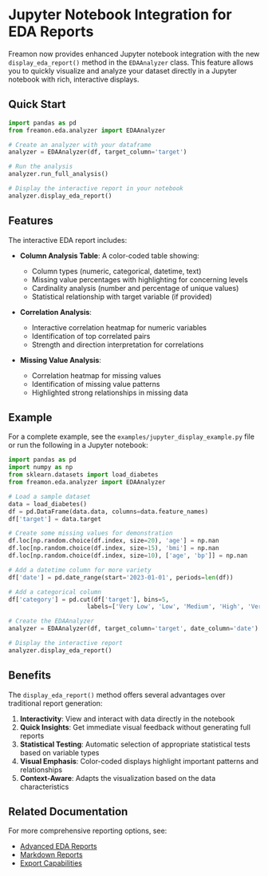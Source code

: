 # Jupyter Notebook Integration for EDA Reports

Freamon now provides enhanced Jupyter notebook integration with the new `display_eda_report()` method in the `EDAAnalyzer` class. This feature allows you to quickly visualize and analyze your dataset directly in a Jupyter notebook with rich, interactive displays.

## Quick Start

```python
import pandas as pd
from freamon.eda.analyzer import EDAAnalyzer

# Create an analyzer with your dataframe
analyzer = EDAAnalyzer(df, target_column='target')

# Run the analysis
analyzer.run_full_analysis()

# Display the interactive report in your notebook
analyzer.display_eda_report()
```

## Features

The interactive EDA report includes:

- **Column Analysis Table**: A color-coded table showing:
  - Column types (numeric, categorical, datetime, text)
  - Missing value percentages with highlighting for concerning levels
  - Cardinality analysis (number and percentage of unique values)
  - Statistical relationship with target variable (if provided)

- **Correlation Analysis**:
  - Interactive correlation heatmap for numeric variables
  - Identification of top correlated pairs
  - Strength and direction interpretation for correlations

- **Missing Value Analysis**:
  - Correlation heatmap for missing values
  - Identification of missing value patterns
  - Highlighted strong relationships in missing data

## Example

For a complete example, see the `examples/jupyter_display_example.py` file or run the following in a Jupyter notebook:

```python
import pandas as pd
import numpy as np
from sklearn.datasets import load_diabetes
from freamon.eda.analyzer import EDAAnalyzer

# Load a sample dataset
data = load_diabetes()
df = pd.DataFrame(data.data, columns=data.feature_names)
df['target'] = data.target

# Create some missing values for demonstration
df.loc[np.random.choice(df.index, size=20), 'age'] = np.nan
df.loc[np.random.choice(df.index, size=15), 'bmi'] = np.nan
df.loc[np.random.choice(df.index, size=10), ['age', 'bp']] = np.nan

# Add a datetime column for more variety
df['date'] = pd.date_range(start='2023-01-01', periods=len(df))

# Add a categorical column
df['category'] = pd.cut(df['target'], bins=5, 
                      labels=['Very Low', 'Low', 'Medium', 'High', 'Very High'])

# Create the EDAAnalyzer
analyzer = EDAAnalyzer(df, target_column='target', date_column='date')

# Display the interactive report
analyzer.display_eda_report()
```

## Benefits

The `display_eda_report()` method offers several advantages over traditional report generation:

1. **Interactivity**: View and interact with data directly in the notebook
2. **Quick Insights**: Get immediate visual feedback without generating full reports
3. **Statistical Testing**: Automatic selection of appropriate statistical tests based on variable types
4. **Visual Emphasis**: Color-coded displays highlight important patterns and relationships
5. **Context-Aware**: Adapts the visualization based on the data characteristics

## Related Documentation

For more comprehensive reporting options, see:
- [Advanced EDA Reports](README_ADVANCED_EDA.md)
- [Markdown Reports](README_MARKDOWN_REPORTS.md)
- [Export Capabilities](README_EXPORT.md)